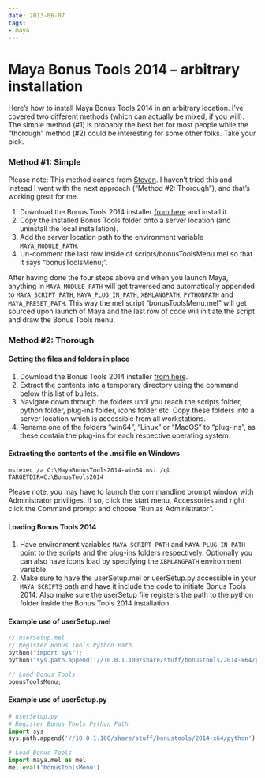 ```yaml
---
date: 2013-06-07
tags:
- maya
---
```


# Maya Bonus Tools 2014 – arbitrary installation

Here’s how to install Maya Bonus Tools 2014 in an arbitrary location. I’ve covered two different methods (which can actually be mixed, if you will). The simple method (#1) is probably the best bet for most people while the “thorough” method (#2) could be interesting for some other folks. Take your pick.

<!-- more -->

### Method #1: Simple

Please note: This method comes from [Steven](http://area.autodesk.com/blogs/stevenr/bonustools). I haven’t tried this and instead I went with the next approach (“Method #2: Thorough”), and that’s working great for me.

1. Download the Bonus Tools 2014 installer [from here](https://apps.autodesk.com/MAYA/Detail/Index?id=appstore.exchange.autodesk.com:autodeskmayabonustools2014:en) and install it.
2. Copy the installed Bonus Tools folder onto a server location (and uninstall the local installation).
3. Add the server location path to the environment variable `MAYA_MODULE_PATH`.
4. Un-comment the last row inside of scripts/bonusToolsMenu.mel so that it says “bonusToolsMenu;”.

After having done the four steps above and when you launch Maya, anything in `MAYA_MODULE_PATH` will get traversed and automatically appended to `MAYA_SCRIPT_PATH`, `MAYA_PLUG_IN_PATH`, `XBMLANGPATH`, `PYTHONPATH` and `MAYA_PRESET_PATH`. This way the mel script “bonusToolsMenu.mel” will get sourced upon launch of Maya and the last row of code will initiate the script and draw the Bonus Tools menu.

### Method #2: Thorough

#### Getting the files and folders in place

1. Download the Bonus Tools 2014 installer [from here](https://apps.autodesk.com/MAYA/Detail/Index?id=appstore.exchange.autodesk.com:autodeskmayabonustools2014:en).
2. Extract the contents into a temporary directory using the command below this list of bullets.
3. Navigate down through the folders until you reach the scripts folder, python folder, plug-ins folder, icons folder etc. Copy these folders into a server location which is accessible from all workstations.
4. Rename one of the folders “win64”, “Linux” or “MacOS” to “plug-ins”, as these contain the plug-ins for each respective operating system.


#### Extracting the contents of the .msi file on Windows

    msiexec /a C:\MayaBonusTools2014-win64.msi /qb TARGETDIR=C:\BonusTools2014

Please note, you may have to launch the commandline prompt window with Administrator priviliges. If so, click the start menu, Accessories and right click the Command prompt and choose “Run as Administrator”.

#### Loading Bonus Tools 2014

1. Have environment variables `MAYA_SCRIPT_PATH` and `MAYA_PLUG_IN_PATH` point to the scripts and the plug-ins folders respectively. Optionally you can also have icons load by specifying the `XBMLANGPATH` environment variable.
2. Make sure to have the userSetup.mel or userSetup.py accessible in your `MAYA_SCRIPTS` path and have it include the code to initiate Bonus Tools 2014. Also make sure the userSetup file registers the path to the python folder inside the Bonus Tools 2014 installation.

#### Example use of userSetup.mel

```c
// userSetup.mel
// Register Bonus Tools Python Path
python("import sys");
python("sys.path.append('//10.0.1.100/share/stuff/bonustools/2014-x64/python')");

// Load Bonus Tools
bonusToolsMenu;
```

#### Example use of userSetup.py

```python
# userSetup.py
# Register Bonus Tools Python Path
import sys
sys.path.append('//10.0.1.100/share/stuff/bonustools/2014-x64/python')

# Load Bonus Tools
import maya.mel as mel
mel.eval('bonusToolsMenu')
```